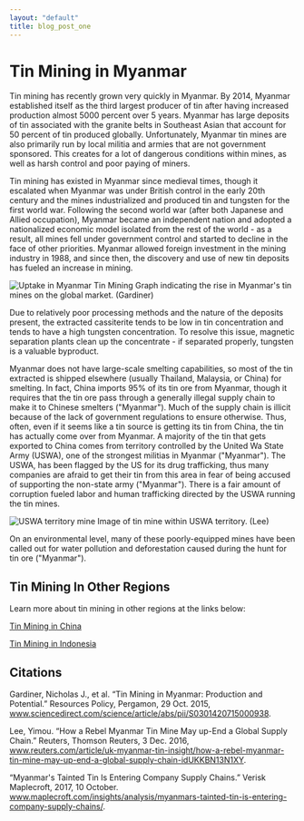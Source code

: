 ```yaml
---
layout: "default"
title: blog_post_one
---
```

# Tin Mining in Myanmar
Tin mining has recently grown very quickly in Myanmar. By 2014, Myanmar established itself as the third largest producer of tin after having increased production almost 5000 percent over 5 years. Myanmar has large deposits of tin associated with the granite belts in Southeast Asian that account for 50 percent of tin produced globally. Unfortunately, Myanmar tin mines are also primarily run by local militia and armies that are not government sponsored. This creates for a lot of dangerous conditions within mines, as well as harsh control and poor paying of miners.

Tin mining has existed in Myanmar since medieval times, though it escalated when Myanmar was under British control in the early 20th century and the mines industrialized and produced tin and tungsten for the first world war. Following the second world war (after both Japanese and Allied occupation), Myanmar became an independent nation and adopted a nationalized economic model isolated from the rest of the world - as a result, all mines fell under government control and started to decline in the face of other  priorities. Myanmar allowed foreign investment in the mining industry in 1988, and since then, the discovery and use of new tin deposits has fueled an increase in mining. 

![Uptake in Myanmar Tin Mining](images/myanmarstat.jpg) 
Graph indicating the rise in Myanmar's tin mines on the global market. (Gardiner)

Due to relatively poor processing methods and the nature of the deposits present, the extracted cassiterite tends to be low in tin concentration and tends to have a high tungsten concentration. To resolve this issue, magnetic separation plants clean up the concentrate - if separated properly, tungsten is a valuable byproduct.

Myanmar does not have large-scale smelting capabilities, so most of the tin extracted is shipped elsewhere (usually Thailand, Malaysia, or China) for smelting. In fact, China imports 95% of its tin ore from Myanmar, though it requires that the tin ore pass through a generally illegal supply chain to make it to Chinese smelters ("Myanmar"). Much of the supply chain is illicit because of the lack of government regulations to ensure otherwise. Thus, often, even if it seems like a tin source is getting its tin from China, the tin has actually come over from Myanmar. A majority of the tin that gets exported to China comes from territory controlled by the United Wa State Army (USWA), one of the strongest militias in Myanmar ("Myanmar"). The USWA, has been flagged by the US for its drug trafficking, thus many companies are afraid to get their tin from this area in fear of being accused of supporting the non-state army ("Myanmar"). There is a fair amount of corruption fueled labor and human trafficking directed by the USWA running the tin mines.

![USWA territory mine](images/myanmine.JPG)
Image of tin mine within USWA territory. (Lee)

On an environmental level, many of these poorly-equipped mines have been called out for water pollution and deforestation caused during the hunt for tin ore ("Myanmar").

## Tin Mining In Other Regions
Learn more about tin mining in other regions at the links below:

[Tin Mining in China](https://anushadatar.github.io/conflict/Tin-Mining-in-China.html)

[Tin Mining in Indonesia](https://anushadatar.github.io/conflict/Tin-Mining-in-Indonesia.html)


## Citations
Gardiner, Nicholas J., et al. “Tin Mining in Myanmar: Production and Potential.” Resources Policy, Pergamon, 29 Oct. 2015, www.sciencedirect.com/science/article/abs/pii/S0301420715000938.

Lee, Yimou. “How a Rebel Myanmar Tin Mine May up-End a Global Supply Chain.” Reuters, Thomson Reuters, 3 Dec. 2016, www.reuters.com/article/uk-myanmar-tin-insight/how-a-rebel-myanmar-tin-mine-may-up-end-a-global-supply-chain-idUKKBN13N1XY.

“Myanmar's Tainted Tin Is Entering Company Supply Chains.” Verisk Maplecroft, 2017, 10 October. www.maplecroft.com/insights/analysis/myanmars-tainted-tin-is-entering-company-supply-chains/.


